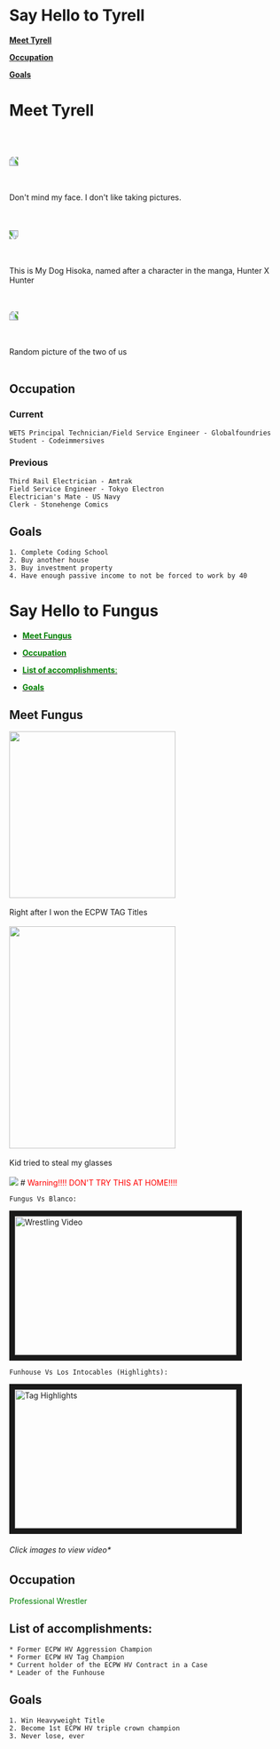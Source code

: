 # Say Hello to Tyrell

<!-- TOC -->

[**Meet Tyrell**](#meet-tyrell)

[**Occupation**](#occupation)

[**Goals**](#goals)



# Meet Tyrell 

<br></br>

<img src="Downloads/20190821_104147.jpg"  style="transform:rotate(270deg);">


<br></br>
Don't mind my face. I don't like taking pictures.
<br></br>
<br></br>
<img src="Downloads/20191007_194316.jpg"
style="transform:rotate(90deg);">

<br></br>
This is My Dog Hisoka, named after a character in the manga, Hunter X Hunter

<br></br>
<img src="Downloads/20191013_151817.jpg" style="transform:rotate(270deg);">

<br></br>
Random picture of the two of us
<br></br>
## Occupation
### Current
    WETS Principal Technician/Field Service Engineer - Globalfoundries
    Student - Codeimmersives

### Previous
    Third Rail Electrician - Amtrak
    Field Service Engineer - Tokyo Electron
    Electrician's Mate - US Navy
    Clerk - Stonehenge Comics
## Goals
    1. Complete Coding School
    2. Buy another house
    3. Buy investment property
    4. Have enough passive income to not be forced to work by 40

# Say Hello to Fungus


<!-- TOC -->
  

  - <span style="color:green">[<span style="color:green">**Meet Fungus**</span>](#meet-fungus)
  
  - [<span style="color:green">**Occupation**](#occupation)
  
  - [<span style="color:green">**List of accomplishments**:](#list-of-accomplishments)
  
  - [<span style="color:green">**Goals**](#goals)


## Meet Fungus

<!-- ![Fungus](Downloads/fungus.jpeg) switched to html to adjust size -->
<img src="Downloads/fungus.jpeg" width="300">
<br></br>
Right after I won the ECPW TAG Titles
<br></br>
<img src="Downloads/Rell&#32;3_1.gif" width="300" height="400">
<br></br>
Kid tried to steal my glasses
<br></br>

<img src="downloads/../Downloads/SmartSelect_20191110-083413_Messenger.gif">
# <span style="color:red"> Warning!!!! DON'T TRY THIS AT HOME!!!! </span>


<div class="panel panel-warning">

    Fungus Vs Blanco:
<a href="http://www.youtube.com/watch?feature=player_embedded&v=XxRhM9rtIbM
" target="_blank"><img src="http://img.youtube.com/vi/XxRhM9rtIbM/0.jpg" 
alt="Wrestling Video" width="400" height="250" border="10" /></a>


    Funhouse Vs Los Intocables (Highlights):
<a href="http://www.youtube.com/watch?feature=player_embedded&v=GJ_dCHmCTrQ
" target="_blank"><img src="http://img.youtube.com/vi/GJ_dCHmCTrQ/0.jpg" 
alt="Tag Highlights" width="400" height="250" border="10" /></a>
</div>



###### Click images to view video*
## **Occupation**
<span style="color:green">Professional Wrestler

## **List of accomplishments**:
    * Former ECPW HV Aggression Champion
    * Former ECPW HV Tag Champion
    * Current holder of the ECPW HV Contract in a Case  
    * Leader of the Funhouse 
  
## **Goals**
    
    1. Win Heavyweight Title
    2. Become 1st ECPW HV triple crown champion
    3. Never lose, ever


